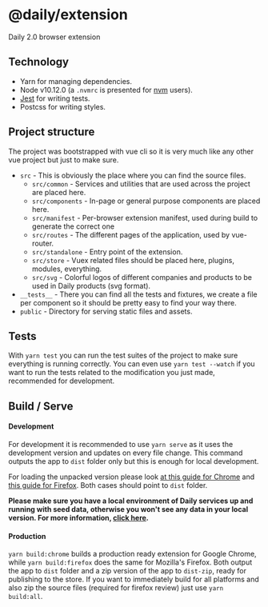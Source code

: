 # @daily/extension

Daily 2.0 browser extension

## Technology

* Yarn for managing dependencies.
* Node v10.12.0 (a `.nvmrc` is presented for [nvm](https://github.com/nvm-sh/nvm) users).
* [Jest](https://jestjs.io/) for writing tests.
* Postcss for writing styles.

## Project structure

The project was bootstrapped with vue cli so it is very much like any other vue project but just to make sure.
* `src` - This is obviously the place where you can find the source files.
  * `src/common` - Services and utilities that are used across the project are placed here.
  * `src/components` - In-page or general purpose components are placed here.
  * `src/manifest` - Per-browser extension manifest, used during build to generate the correct one
  * `src/routes` - The different pages of the application, used by vue-router.
  * `src/standalone` - Entry point of the extension.
  * `src/store` - Vuex related files should be placed here, plugins, modules, everything.
  * `src/svg` - Colorful logos of different companies and products to be used in Daily products (svg format).
* `__tests__` - There you can find all the tests and fixtures, we create a file per component so it should be pretty easy to find your way there.
* `public` - Directory for serving static files and assets.

## Tests

With `yarn test` you can run the test suites of the project to make sure everything is running correctly.
You can even use `yarn test --watch` if you want to run the tests related to the modification you just made, recommended for development.

## Build / Serve

#### Development

For development it is recommended to use `yarn serve` as it uses the development version and updates on every file change. This command outputs the app to `dist` folder only but this is enough for local development.

For loading the unpacked version please look [at this guide for Chrome](https://developer.chrome.com/extensions/getstarted) and [this guide for Firefox](https://developer.mozilla.org/en-US/docs/Mozilla/Add-ons/WebExtensions/Temporary_Installation_in_Firefox). Both cases should point to `dist` folder.

**Please make sure you have a local environment of Daily services up and running with seed data, otherwise you won't see any data in your local version. For more information, [click here](https://github.com/dailynowco/daily#setting-up-local-environment).**

#### Production

`yarn build:chrome` builds a production ready extension for Google Chrome, while `yarn build:firefox` does the same for Mozilla's Firefox. Both output the app to `dist` folder and a zip version of the app to `dist-zip`, ready for publishing to the store. If you want to immediately build for all platforms and also zip the source files (required for firefox review) just use `yarn build:all`.
